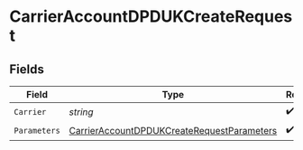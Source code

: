 # CarrierAccountDPDUKCreateRequest


## Fields

| Field                                                                                                               | Type                                                                                                                | Required                                                                                                            | Description                                                                                                         |
| ------------------------------------------------------------------------------------------------------------------- | ------------------------------------------------------------------------------------------------------------------- | ------------------------------------------------------------------------------------------------------------------- | ------------------------------------------------------------------------------------------------------------------- |
| `Carrier`                                                                                                           | *string*                                                                                                            | :heavy_check_mark:                                                                                                  | N/A                                                                                                                 |
| `Parameters`                                                                                                        | [CarrierAccountDPDUKCreateRequestParameters](../../Models/Components/CarrierAccountDPDUKCreateRequestParameters.md) | :heavy_check_mark:                                                                                                  | N/A                                                                                                                 |